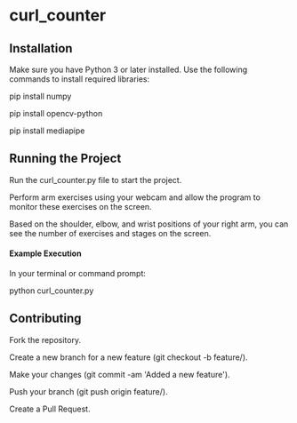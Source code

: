 # curl_counter
## Installation
Make sure you have Python 3 or later installed.
Use the following commands to install required libraries:

pip install numpy

pip install opencv-python

pip install mediapipe

## Running the Project
Run the curl_counter.py file to start the project.

Perform arm exercises using your webcam and allow the program to monitor these exercises on the screen.

Based on the shoulder, elbow, and wrist positions of your right arm, you can see the number of exercises and stages on the screen.

#### Example Execution
In your terminal or command prompt:

python curl_counter.py

## Contributing

Fork the repository.

Create a new branch for a new feature (git checkout -b feature/).

Make your changes (git commit -am 'Added a new feature').

Push your branch (git push origin feature/).

Create a Pull Request.
